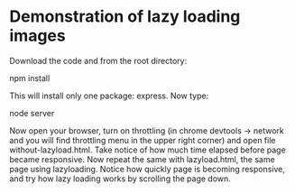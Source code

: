 # Demonstration of lazy loading images

Download the code and from the root directory:

npm install

This will install only one package: express. Now type:

node server

Now open your browser, turn on throttling (in chrome devtools -> network and you will find throttling menu in the upper right corner) and open file without-lazyload.html. Take notice of how much time elapsed before page became responsive.
Now repeat the same with lazyload.html, the same page using lazyloading. Notice how quickly page is becoming responsive, and try how lazy loading works by scrolling the page down.